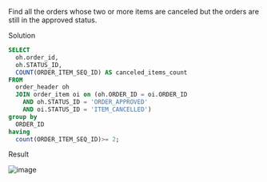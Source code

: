 Find all the orders whose two or more items are canceled but the orders are still in the approved status.

Solution
```SQL
SELECT 
  oh.order_id, 
  oh.STATUS_ID, 
  COUNT(ORDER_ITEM_SEQ_ID) AS canceled_items_count 
FROM 
  order_header oh 
  JOIN order_item oi on (oh.ORDER_ID = oi.ORDER_ID
    AND oh.STATUS_ID = 'ORDER_APPROVED' 
    AND oi.STATUS_ID = 'ITEM_CANCELLED')
group by 
  ORDER_ID 
having 
  count(ORDER_ITEM_SEQ_ID)>= 2;
```

Result

![image](https://github.com/Nishtha-Jain-1119/Training-Assignment/assets/127538617/55774865-b32b-4528-be23-d4e15ec03ae1)

